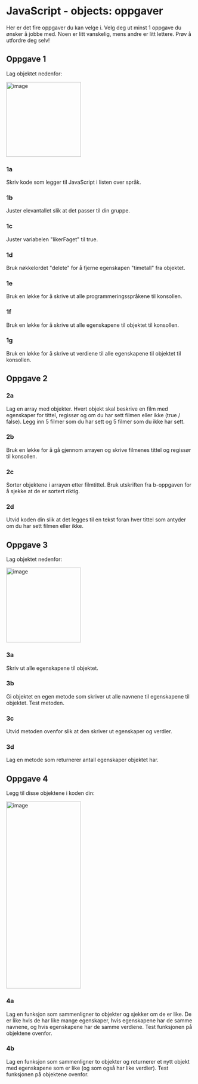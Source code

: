 # JavaScript - objects: oppgaver

Her er det fire oppgaver du kan velge i. Velg deg ut minst 1 oppgave du ønsker å jobbe med. Noen er litt vanskelig, mens andre er litt lettere. Prøv å utfordre deg selv!

## Oppgave 1
Lag objektet nedenfor:

<img width="200" height="200" alt="image" src="https://github.com/user-attachments/assets/8d9a6a60-a950-4181-8291-2e3121d3c0a0" />

### 1a 
Skriv kode som legger til JavaScript i listen over språk.

### 1b
Juster elevantallet slik at det passer til din gruppe.

### 1c 
Juster variabelen "likerFaget" til true.

### 1d
Bruk nøkkelordet "delete" for å fjerne egenskapen "timetall" fra objektet.

### 1e
Bruk en løkke for å skrive ut alle programmeringsspråkene til konsollen.

### 1f
Bruk en løkke for å skrive ut alle egenskapene til objektet til konsollen.

### 1g
Bruk en løkke for å skrive ut verdiene til alle egenskapene til objektet til konsollen.

## Oppgave 2
### 2a
Lag en array med objekter. Hvert objekt skal beskrive en film med egenskaper for tittel, regissør og om du har sett filmen eller ikke (true / false). Legg inn 5 filmer som du har sett og 5 filmer som du ikke har sett.

### 2b
Bruk en løkke for å gå gjennom arrayen og skrive filmenes tittel og regissør til konsollen.

### 2c
Sorter objektene i arrayen etter filmtittel. Bruk utskriften fra b-oppgaven for å sjekke at de er sortert riktig.

### 2d
Utvid koden din slik at det legges til en tekst foran hver tittel som antyder om du har sett filmen eller ikke.

## Oppgave 3
Lag objektet nedenfor:

<img width="200" height="200" alt="image" src="https://github.com/user-attachments/assets/8f470422-d099-47bb-87bb-a819e2db674f" />

### 3a
Skriv ut alle egenskapene til objektet.

### 3b
Gi objektet en egen metode som skriver ut alle navnene til egenskapene til objektet. Test metoden.

### 3c
Utvid metoden ovenfor slik at den skriver ut egenskaper og verdier.

### 3d
Lag en metode som returnerer antall egenskaper objektet har.

## Oppgave 4
Legg til disse objektene i koden din:

<img width="200" height="500" alt="image" src="https://github.com/user-attachments/assets/ab4c866d-096a-446f-ac77-5077b26088a4" />

### 4a
Lag en funksjon som sammenligner to objekter og sjekker om de er like. De er like hvis de har like mange egenskaper, hvis egenskapene har de samme navnene, og hvis egenskapene har de samme verdiene. Test funksjonen på objektene ovenfor.

### 4b
Lag en funksjon som sammenligner to objekter og returnerer et nytt objekt med egenskapene som er like (og som også har like verdier). Test funksjonen på objektene ovenfor.





